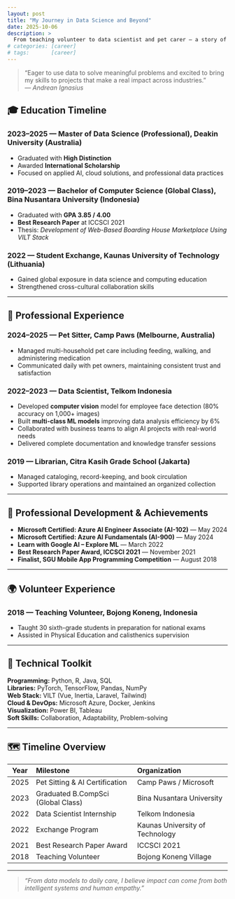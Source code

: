 ```yaml
---
layout: post
title: "My Journey in Data Science and Beyond"
date: 2025-10-06
description: >
  From teaching volunteer to data scientist and pet carer — a story of curiosity, adaptability, and impact.
# categories: [career]
# tags:       [career]
---
```


> “Eager to use data to solve meaningful problems and excited to bring my skills to projects that make a real impact across industries.”  
> <cite>— Andrean Ignasius</cite>

## 🎓 Education Timeline

### 2023–2025 — Master of Data Science (Professional), Deakin University (Australia)
- Graduated with **High Distinction**  
- Awarded **International Scholarship**  
- Focused on applied AI, cloud solutions, and professional data practices  

### 2019–2023 — Bachelor of Computer Science (Global Class), Bina Nusantara University (Indonesia)
- Graduated with **GPA 3.85 / 4.00**  
- **Best Research Paper** at ICCSCI 2021  
- Thesis: *Development of Web-Based Boarding House Marketplace Using VILT Stack*  

### 2022 — Student Exchange, Kaunas University of Technology (Lithuania)
- Gained global exposure in data science and computing education  
- Strengthened cross-cultural collaboration skills  

---

## 💼 Professional Experience

### 2024–2025 — Pet Sitter, Camp Paws (Melbourne, Australia)
- Managed multi-household pet care including feeding, walking, and administering medication  
- Communicated daily with pet owners, maintaining consistent trust and satisfaction  

### 2022–2023 — Data Scientist, Telkom Indonesia
- Developed **computer vision** model for employee face detection (80% accuracy on 1,000+ images)  
- Built **multi-class ML models** improving data analysis efficiency by 6%  
- Collaborated with business teams to align AI projects with real-world needs  
- Delivered complete documentation and knowledge transfer sessions  

### 2019 — Librarian, Citra Kasih Grade School (Jakarta)
- Managed cataloging, record-keeping, and book circulation  
- Supported library operations and maintained an organized collection  

---

## 🧠 Professional Development & Achievements

- **Microsoft Certified: Azure AI Engineer Associate (AI-102)** — May 2024  
- **Microsoft Certified: Azure AI Fundamentals (AI-900)** — May 2024  
- **Learn with Google AI – Explore ML** — March 2022  
- **Best Research Paper Award, ICCSCI 2021** — November 2021  
- **Finalist, SGU Mobile App Programming Competition** — August 2018  

---

## 🌍 Volunteer Experience

### 2018 — Teaching Volunteer, Bojong Koneng, Indonesia
- Taught 30 sixth-grade students in preparation for national exams  
- Assisted in Physical Education and calisthenics supervision  

---

## 🧩 Technical Toolkit

**Programming:** Python, R, Java, SQL  
**Libraries:** PyTorch, TensorFlow, Pandas, NumPy  
**Web Stack:** VILT (Vue, Inertia, Laravel, Tailwind)  
**Cloud & DevOps:** Microsoft Azure, Docker, Jenkins  
**Visualization:** Power BI, Tableau  
**Soft Skills:** Collaboration, Adaptability, Problem-solving  

---

## 🗺️ Timeline Overview

| Year | Milestone | Organization |
|:----:|:-----------|:-------------|
| 2025 | Pet Sitting & AI Certification | Camp Paws / Microsoft |
| 2023 | Graduated B.CompSci (Global Class) | Bina Nusantara University |
| 2022 | Data Scientist Internship | Telkom Indonesia |
| 2022 | Exchange Program | Kaunas University of Technology |
| 2021 | Best Research Paper Award | ICCSCI 2021 |
| 2018 | Teaching Volunteer | Bojong Koneng Village |

---

> _“From data models to daily care, I believe impact can come from both intelligent systems and human empathy.”_